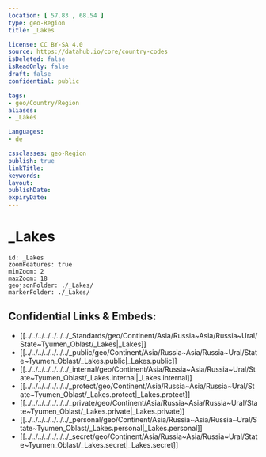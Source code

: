 ```yaml
---
location: [ 57.83 , 68.54 ] 
type: geo-Region
title: _Lakes

license: CC BY-SA 4.0
source: https://datahub.io/core/country-codes
isDeleted: false
isReadOnly: false
draft: false
confidential: public

tags:
- geo/Country/Region
aliases:
- _Lakes

Languages:
- de

cssclasses: geo-Region
publish: true
linkTitle: 
keywords: 
layout: 
publishDate: 
expiryDate: 
---
```


# _Lakes

```leaflet
id: _Lakes
zoomFeatures: true 
minZoom: 2 
maxZoom: 18
geojsonFolder: ./_Lakes/
markerFolder: ./_Lakes/
```


## Confidential Links & Embeds: 
- [[../../../../../../../_Standards/geo/Continent/Asia/Russia~Asia/Russia~Ural/State~Tyumen_Oblast/_Lakes|_Lakes]] 
- [[../../../../../../../_public/geo/Continent/Asia/Russia~Asia/Russia~Ural/State~Tyumen_Oblast/_Lakes.public|_Lakes.public]] 
- [[../../../../../../../_internal/geo/Continent/Asia/Russia~Asia/Russia~Ural/State~Tyumen_Oblast/_Lakes.internal|_Lakes.internal]] 
- [[../../../../../../../_protect/geo/Continent/Asia/Russia~Asia/Russia~Ural/State~Tyumen_Oblast/_Lakes.protect|_Lakes.protect]] 
- [[../../../../../../../_private/geo/Continent/Asia/Russia~Asia/Russia~Ural/State~Tyumen_Oblast/_Lakes.private|_Lakes.private]] 
- [[../../../../../../../_personal/geo/Continent/Asia/Russia~Asia/Russia~Ural/State~Tyumen_Oblast/_Lakes.personal|_Lakes.personal]] 
- [[../../../../../../../_secret/geo/Continent/Asia/Russia~Asia/Russia~Ural/State~Tyumen_Oblast/_Lakes.secret|_Lakes.secret]] 

